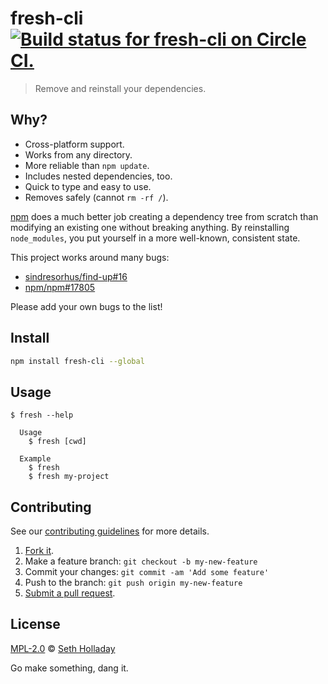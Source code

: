 # fresh-cli [![Build status for fresh-cli on Circle CI.](https://img.shields.io/circleci/project/sholladay/fresh-cli/master.svg "Circle Build Status")](https://circleci.com/gh/sholladay/fresh-cli "Fresh CLI Builds")

> Remove and reinstall your dependencies.

## Why?

 - Cross-platform support.
 - Works from any directory.
 - More reliable than `npm update`.
 - Includes nested dependencies, too.
 - Quick to type and easy to use.
 - Removes safely (cannot `rm -rf /`).

[npm](https://github.com/npm/npm) does a much better job creating a dependency tree from scratch than modifying an existing one without breaking anything. By reinstalling `node_modules`, you put yourself in a more well-known, consistent state.

This project works around many bugs:

 - [sindresorhus/find-up#16](https://github.com/sindresorhus/find-up/issues/16)
 - [npm/npm#17805](https://github.com/npm/npm/issues/17805)

Please add your own bugs to the list!

## Install

```sh
npm install fresh-cli --global
```

## Usage

```console
$ fresh --help

  Usage
    $ fresh [cwd]

  Example
    $ fresh
    $ fresh my-project
```

## Contributing

See our [contributing guidelines](https://github.com/sholladay/fresh-cli/blob/master/CONTRIBUTING.md "The guidelines for participating in this project.") for more details.

1. [Fork it](https://github.com/sholladay/fresh-cli/fork).
2. Make a feature branch: `git checkout -b my-new-feature`
3. Commit your changes: `git commit -am 'Add some feature'`
4. Push to the branch: `git push origin my-new-feature`
5. [Submit a pull request](https://github.com/sholladay/fresh-cli/compare "Submit code to this project for review.").

## License

[MPL-2.0](https://github.com/sholladay/fresh-cli/blob/master/LICENSE "The license for fresh-cli.") © [Seth Holladay](http://seth-holladay.com "Author of fresh-cli.")

Go make something, dang it.
